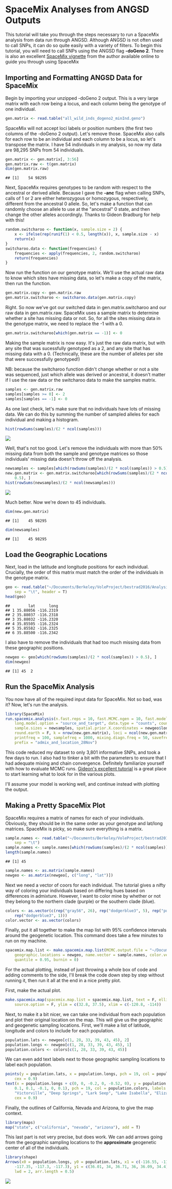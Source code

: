 SpaceMix Analyses from ANGSD Outputs
================

This tutorial will take you through the steps necessary to run a SpaceMix analysis from data run through ANGSD. Although ANGSD is not often used to call SNPs, it can do so quite easily with a variety of filters. To begin this tutorial, you will need to call SNPs using the ANGSD flag **-doGeno 2**. There is also an excellent [SpaceMix vignette](https://github.com/gbradburd/SpaceMix/blob/master/vignettes/spacemix_vignette.Rmd) from the author available online to guide you through using SpaceMix

Importing and Formatting ANGSD Data for SpaceMix
------------------------------------------------

Begin by importing your unzipped -doGeno 2 output. This is a very large matrix with each row being a locus, and each column being the genotype of one individual.

``` r
gen.matrix <- read.table("all_wild_inds_dogeno2_minInd.geno")
```

SpaceMix will not accept loci labels or position numbers (the first two columns of the -doGeno 2 output). Let's remove those. SpaceMix also calls for each row to be an individual and each column to be a locus, so let's transpose the matrix. I have 54 individuals in my analysis, so now my data are 98,295 SNPs from 54 individuals.

``` r
gen.matrix <- gen.matrix[, 3:56]
gen.matrix.raw <- t(gen.matrix)
dim(gen.matrix.raw)
```

    ## [1]    54 98295

Next, SpaceMix requires genotypes to be random with respect to the ancestral or derived allele. Because I gave the **-anc** flag when calling SNPs, calls of 1 or 2 are either heterozygous or homozygous, respectively, different from the ancestral 0 allele. So, let's make a function that can randomly choose an allele to use at the "ancestral" 0 state, and then change the other alleles accordingly. Thanks to Gideon Bradburg for help with this!

``` r
random.switcharoo <- function(x, sample.size = 2) {
    x <- ifelse(rep(runif(1) < 0.5, length(x)), x, sample.size - x)
    return(x)
}
switcharoo.data <- function(frequencies) {
    frequencies <- apply(frequencies, 2, random.switcharoo)
    return(frequencies)
}
```

Now run the function on our genotype matrix. We'll use the actual raw data to know which sites have missing data, so let's make a copy of the matrix, then run the function.

``` r
gen.matrix.copy <- gen.matrix.raw
gen.matrix.switcharoo <- switcharoo.data(gen.matrix.copy)
```

Right. So now we've got our switched data in gen.matrix.switcharoo and our raw data in gen.matrix.raw. SpaceMix uses a sample matrix to determine whether a site has missing data or not. So, for all the sites missing data in the genotype matrix, we need to replace the -1 with a 0.

``` r
gen.matrix.switcharoo[which(gen.matrix == -1)] <- 0
```

Making the sample matrix is now easy. It's just the raw data matrix, but with any site that was sucessfully genotyped as a 2, and any site that has missing data with a 0. (Technically, these are the number of alleles per site that were successfully genotyped!)

NB: because the switcharoo function didn't change whether or not a site was sequenced, just which allele was derived or ancestral, it doesn't matter if I use the raw data or the switcharoo data to make the samples matrix.

``` r
samples <- gen.matrix.raw
samples[samples >= 0] <- 2
samples[samples == -1] <- 0
```

As one last check, let's make sure that no individuals have lots of missing data. We can do this by summing the number of sampled alleles for each individual and making a histogram.

``` r
hist(rowSums(samples)/(2 * ncol(samples)))
```

![](Figures/histone.png)

Well, that's not too good. Let's remove the individuals with more than 50% missing data from both the sample and genotype matrices so those individuals' missing data doesn't throw off the analysis.

``` r
newsamples <- samples[which(rowSums(samples)/(2 * ncol(samples)) > 0.5), ]
new.gen.matrix <- gen.matrix.switcharoo[which(rowSums(samples)/(2 * ncol(samples)) > 
    0.5), ]
hist(rowSums(newsamples)/(2 * ncol(newsamples)))
```

![](Figures/histtwo_spacemix.png)

Much better. Now we're down to 45 individuals.

``` r
dim(new.gen.matrix)
```

    ## [1]    45 98295

``` r
dim(newsamples)
```

    ## [1]    45 98295

Load the Geographic Locations
-----------------------------

Next, load in the latitude and longitude positions for each individual. Crucially, the order of this matrix must match the order of the individuals in the genotype matrix.

``` r
geo <- read.table("~/Documents/Berkeley/VoleProject/bestrad2016/Analysis/aligned_radtools_noclones/k90_outputs/spacemix/spatial_locations_allwildvoles.txt", 
    sep = "\t", header = T)
head(geo)
```

    ##        lat      long
    ## 1 35.88056 -116.2319
    ## 2 35.88037 -116.2318
    ## 3 35.88032 -116.2320
    ## 4 35.85505 -116.2324
    ## 5 35.85582 -116.2325
    ## 6 35.88500 -116.2342

I also have to remove the individuals that had too much missing data from these geographic positions.

``` r
newgeo <- geo[which(rowSums(samples)/(2 * ncol(samples)) > 0.5), ]
dim(newgeo)
```

    ## [1] 45  2

Run the SpaceMix Analysis
-------------------------

You now have all of the required input data for SpaceMix. Not so bad, was it? Now, let's run the analysis.

``` r
library(SpaceMix)
run.spacemix.analysis(n.fast.reps = 10, fast.MCMC.ngen = 10, fast.model.option = "source_and_target", 
    long.model.option = "source_and_target", data.type = "counts", counts = new.gen.matrix, 
    sample.sizes = newsamples, spatial.prior.X.coordinates = newgeo$long, spatial.prior.Y.coordinates = newgeo$lat, 
    round.earth = F, k = nrow(new.gen.matrix), loci = ncol(new.gen.matrix), ngen = 1.3e+07, 
    printfreq = 100, samplefreq = 1000, mixing.diagn.freq = 50, savefreq = 1e+05, 
    prefix = "admix_and_location_28Nov")
```

This code reduced my dataset to only 3,801 informative SNPs, and took a few days to run. I also had to tinker a bit with the parameters to ensure that I had adequate mixing and chain convergence. Definitely familiarize yourself with how to evaluate MCMC runs. [Gideon's excellent tutorial](https://github.com/gbradburd/SpaceMix/blob/master/vignettes/spacemix_vignette.Rmd) is a great place to start learning what to look for in the various plots.

I'll assume your model is working well, and continue instead with plotting the output.

Making a Pretty SpaceMix Plot
-----------------------------

SpaceMix requires a matrix of names for each of your individuals. Obviously, they should be in the same order as your genotype and lat/long matrices. SpaceMix is picky, so make sure everything is a matrix.

``` r
sample.names <- read.table("~/Documents/Berkeley/VoleProject/bestrad2016/Analysis/aligned_radtools_noclones/k90_outputs/spacemix/sample_names.txt", 
    sep = "\t")
sample.names <- sample.names[which(rowSums(samples)/(2 * ncol(samples)) > 0.5), ]
length(sample.names)
```

    ## [1] 45

``` r
sample.names <- as.matrix(sample.names)
newgeo <- as.matrix(newgeo[, c("long", "lat")])
```

Next we need a vector of coors for each individual. The tutorial gives a nifty way of coloring your individuals based on differing hues based on differences in admixture. However, I want to color mine by whether or not they belong to the northern clade (purple) or the southern clade (blue).

``` r
colors <- as.vector(c(rep("gray56", 26), rep("dodgerblue3", 5), rep("purple", 13), 
    rep("dodgerblue3", 1)))
color.vector <- as.vector(colors)
```

Finally, put it all together to make the map list with 95% confidence intervals around the geogenetic location. This command does take a few minutes to run on my machine.

``` r
spacemix.map.list <- make.spacemix.map.list(MCMC.output.file = "~/Documents/Berkeley/VoleProject/bestrad2016/Analysis/aligned_radtools_noclones/k90_outputs/spacemix/run_433172/admix_and_location_28Nov_LongRun/admix_and_location_28Nov_space_MCMC_output1.Robj", 
    geographic.locations = newgeo, name.vector = sample.names, color.vector = colors, 
    quantile = 0.95, burnin = 0)
```

For the actual plotting, instead of just throwing a whole box of code and adding comments to the side, I'll break the code down step by step without running it, then run it all at the end in a nice pretty plot.

First, make the actual plot.

``` r
make.spacemix.map(spacemix.map.list = spacemix.map.list, text = F, ellipses = T, 
    source.option = F, ylim = c(32.8, 37.5), xlim = c(-120.8, -114))
```

Next, to make it a bit nicer, we can take one individual from each population and plot their original location on the map. This will give us the geographic and geogenetic sampling locations. First, we'll make a list of latitude, longitude and colors to include for each population.

``` r
population.lats <- newgeo[c(1, 28, 33, 39, 43, 45), 2]
population.longs <- newgeo[c(1, 28, 33, 39, 43, 45), 1]
population.colors <- colors[c(1, 28, 33, 39, 43, 45)]
```

We can even add text labels next to those geographic sampling locations to label each population.

``` r
points(y = population.lats, x = population.longs, pch = 19, col = population.colors, 
    cex = 0.9)
text(x = population.longs + c(0, 0, -0.2, 0, -0.52, 0), y = population.lats + c(-0.1, 
    0.1, 0.1, -0.1, 0, 0.1), pch = 19, col = population.colors, labels = c("Tecopa", 
    "Victorville", "Deep Springs", "Lark Seep", "Lake Isabella", "Elizabeth Lake"), 
    cex = 0.9)
```

Finally, the outlines of California, Nevada and Arizona, to give the map context.

``` r
library(maps)
map("state", c("california", "nevada", "arizona"), add = T)
```

This last part is not very precise, but does work. We can add arrows going from the geographic sampling locations to the **approximate** geogenetic center of all of the individuals.

``` r
library(shape)
Arrows(x0 = population.longs, y0 = population.lats, x1 = c(-116.55, -117.25, -117.12, 
    -117.35, -117.3, -117.3), y1 = c(36.01, 34, 36.71, 36, 36.09, 34.4), col = population.colors, 
    lwd = 2, arr.length = 0.5)
```

![](Figures/final_spacemix_plot.png)
